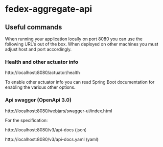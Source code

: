 # fedex-aggregate-api

## Useful commands
When running your application locally on port 8080 you can use the following URL's out of the box. When
deployed on other machines you must adjust host and port accordingly.

### Health and other actuator info

http://localhost:8080/actuator/health 

To enable other actuator info you can read Spring Boot documentation for enabling the various other options.

### Api swagger (OpenApi 3.0)

http://localhost:8080/webjars/swagger-ui/index.html

For the specification:

http://localhost:8080/v3/api-docs (json)

http://localhost:8080/v3/api-docs.yaml (yaml)

